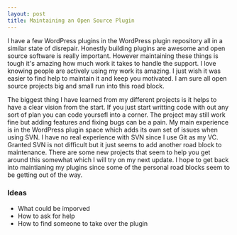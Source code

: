 ```yaml
---
layout: post
title: Maintaining an Open Source Plugin
---
```


I have a few WordPress plugins in the WordPress plugin repository all in a similar state of disrepair.  Honestly building plugins are awesome and open source software is really important.  However maintaining these things is tough it's amazing how much work it takes to handle the support.  I love knowing people are actively using my work its amazing.  I just wish it was easier to find help to maintain it and keep you motivated. I am sure all open source projects big and small run into this road block.

The biggest thing I have learned from my different projects is it helps to have a clear vision from the start. If you just start writting code with out any sort of plan you can code yoursefl into a corner. The project may still work fine but adding features and fixing bugs can be a pain. My main experience is in the WordPress plugin space which adds its own set of issues when using SVN. I have no real experience with SVN since I use Git as my VC. Granted SVN is not difficult but it just seems to add another road block to maintenance. There are some new projects that seem to help you get around this somewhat which I will try on my next update. I hope to get back into maintianing my plugins since some of the personal road blocks seem to be getting out of the way.

### Ideas
- What could be imporved
- How to ask for help
- How to find someone to take over the plugin